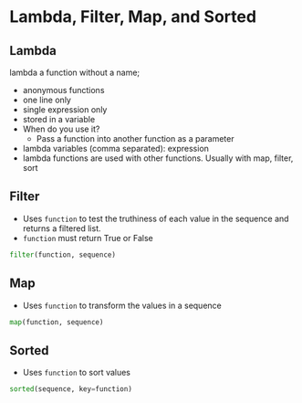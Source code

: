 # Lambda, Filter, Map, and Sorted

## Lambda
lambda a function without a name;
- anonymous functions
- one line only
- single expression only
- stored in a variable
- When do you use it? 
  - Pass a function into another function as a parameter
- lambda variables (comma separated): expression
- lambda functions are used with other functions. Usually with map, filter, sort

## Filter
- Uses `function` to test the truthiness of each value in the sequence and returns a filtered list.
- `function` must return True or False

```python
filter(function, sequence)
```
## Map
- Uses `function` to transform the values in a sequence 
```python
map(function, sequence)
```

## Sorted
- Uses `function` to sort values
```python
sorted(sequence, key=function)
```